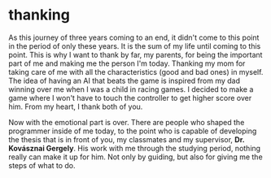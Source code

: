# thanking

As this journey of three years coming to an end, it didn't come to this point in the period of only these years. It is the sum of my life until coming to this point. This is why I want to thank by far, my parents, for being the important part of me and making me the person I'm today. Thanking my mom for taking care of me with all the characteristics (good and bad ones) in myself.  The idea of having an AI that beats the game is inspired from my dad winning over me when I was a child in racing games. I decided to make a game where I won't have to touch the controller to get higher score over him. From my heart, I thank both of you.

Now with the emotional part is over. There are people who shaped the programmer inside of me today, to the point who is capable of developing the thesis that is in front of you, my classmates and my supervisor, **Dr. Kovásznai Gergely**. His work with me through the studying period, nothing really can make it up for him. Not only by guiding, but also for giving me the steps of what to do. 